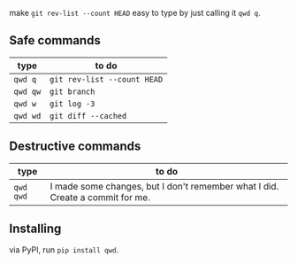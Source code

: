 make `git rev-list --count HEAD` easy to type by just calling it `qwd q`.

## Safe commands

type | to do
---  | ---
`qwd q` | `git rev-list --count HEAD`
`qwd qw` | `git branch`
`qwd w` | `git log -3`
`qwd wd` | `git diff --cached`

## Destructive commands

type | to do 
---  | ---
`qwd qwd` | I made some changes, but I don't remember what I did. Create a commit for me.

## Installing

via PyPI, run `pip install qwd`.
